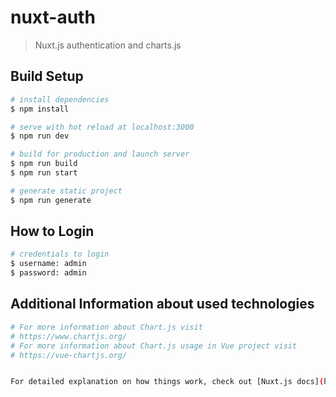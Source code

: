 # nuxt-auth

> Nuxt.js authentication and charts.js

## Build Setup

```bash
# install dependencies
$ npm install

# serve with hot reload at localhost:3000
$ npm run dev

# build for production and launch server
$ npm run build
$ npm run start

# generate static project
$ npm run generate

```
## How to Login

```bash
# credentials to login
$ username: admin
$ password: admin

```

## Additional Information about used technologies

```bash
# For more information about Chart.js visit
# https://www.chartjs.org/
# For more information about Chart.js usage in Vue project visit
# https://vue-chartjs.org/


For detailed explanation on how things work, check out [Nuxt.js docs](https://nuxtjs.org).
